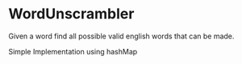 # WordUnscrambler
Given a word find all possible valid english words that can be made.

Simple Implementation using hashMap

